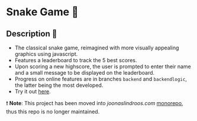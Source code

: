 # Snake Game 🐍


## Description 📜
- The classical snake game, reimagined with more visually appealing graphics using javascript.
- Features a leaderboard to track the 5 best scores.
- Upon scoring a new highscore, the user is prompted to enter their name and a small message to be displayed on the leaderboard.
- Progress on online features are in branches `backend` and `backendlogic`, the latter being the most developed.
- Try it out [here](https://joonaslindroos.com/snake/comp/).

❗️ **Note**: This project has been moved into _joonaslindroos.com_ [monorepo](https://github.com/JohoCharger/joonaslindroos.com), thus this repo is no longer maintained.